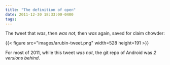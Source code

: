 ```yaml
---
title: "The definition of open"
date: 2011-12-30 18:33:00-0400
tags: 
---
```


The tweet that *was*, then *was not*, then *was* again, saved for claim chowder:

{{< figure src="images/arubin-tweet.png" width=528 height=191 >}}

For most of 2011, while this tweet *was not*, the git repo of Android was *2 versions behind*.
